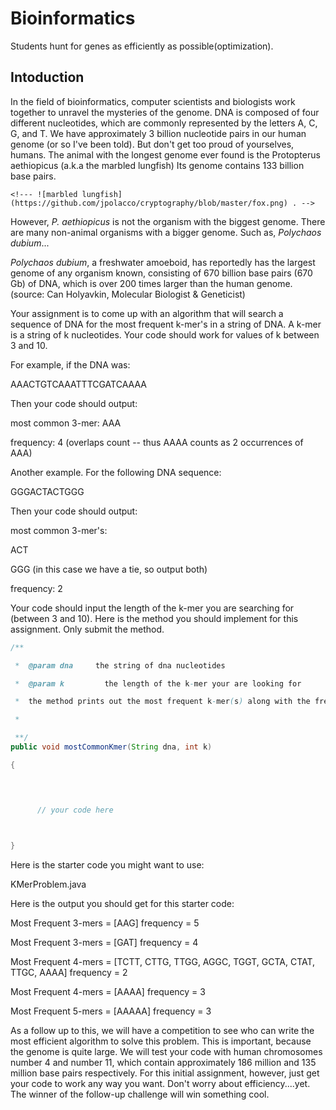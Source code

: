 # Bioinformatics
Students hunt for genes as efficiently as possible(optimization).

## Intoduction
In the field of bioinformatics, computer scientists and biologists work together to unravel the mysteries of the genome.  DNA is composed of four different nucleotides, which are commonly represented by the letters A, C, G, and T.  We have approximately 3 billion nucleotide pairs in our human genome (or so I've been told).  But don't get too proud of yourselves, humans.  The animal with the longest genome ever found is the Protopterus aethiopicus (a.k.a the marbled lungfish) Its genome contains 133 billion base pairs.  

    <!--- ![marbled lungfish](https://github.com/jpolacco/cryptography/blob/master/fox.png) . -->

 
However, *P. aethiopicus* is not the organism with the biggest genome. There are many non-animal organisms with a bigger genome. Such as, *Polychaos dubium*...

*Polychaos dubium*, a freshwater amoeboid, has reportedly has the largest genome of any organism known, consisting of 670 billion base pairs (670 Gb) of DNA, which is over 200 times larger than the human genome.  (source: Can Holyavkin, Molecular Biologist & Geneticist)

Your assignment is to come up with an algorithm that will search a sequence of DNA for the most frequent k-mer's in a string of DNA.  A k-mer is a string of k nucleotides.  Your code should work for values of k between 3 and 10.  
 
For example, if the DNA was:

AAACTGTCAAATTTCGATCAAAA

Then your code should output:

most common 3-mer:  AAA

frequency:  4  (overlaps count -- thus AAAA counts as 2 occurrences of AAA)

Another example.  For the following DNA sequence:  

GGGACTACTGGG

Then your code should output:

most common 3-mer's:  

ACT 

GGG  (in this case we have a tie, so output both)

frequency:  2  

Your code should input the length of the k-mer you are searching for (between 3 and 10).
Here is the method you should implement for this assignment.  Only submit the method.

```java
/**

 *  @param dna     the string of dna nucleotides

 *  @param k         the length of the k-mer your are looking for

 *  the method prints out the most frequent k-mer(s) along with the frequency

 *

 **/ 
public void mostCommonKmer(String dna, int k)

{


 

      // your code here

 

}
```
 

Here is the starter code you might want to use:

KMerProblem.java

Here is the output you should get for this starter code:

Most Frequent 3-mers = [AAG] frequency = 5

Most Frequent 3-mers = [GAT] frequency = 4

Most Frequent 4-mers = [TCTT, CTTG, TTGG, AGGC, TGGT, GCTA, CTAT, TTGC, AAAA] frequency = 2

Most Frequent 4-mers = [AAAA] frequency = 3

Most Frequent 5-mers = [AAAAA] frequency = 3 

As a follow up to this, we will have a competition to see who can write the most efficient algorithm to solve this problem.  This is important, because the genome is quite large.  We will test your code with human chromosomes number 4 and number 11, which contain approximately 186  million and 135 million base pairs respectively.  For this initial assignment, however, just get your code to work any way you want.  Don't worry about efficiency....yet.  The winner of the follow-up challenge will win something cool.
